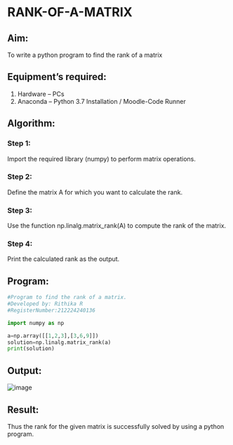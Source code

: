 # RANK-OF-A-MATRIX
## Aim:
To write a python program to find the rank of a matrix
## Equipment’s required:
1. 	Hardware – PCs
2. 	Anaconda – Python 3.7 Installation / Moodle-Code Runner
## Algorithm:
### Step 1: 
Import the required library (numpy) to perform matrix operations.
### Step 2: 
Define the matrix A for which you want to calculate the rank.
### Step 3: 
Use the function np.linalg.matrix_rank(A) to compute the rank of the matrix.
### Step 4: 
Print the calculated rank as the output.
## Program:

```python
#Program to find the rank of a matrix.
#Developed by: Rithika R
#RegisterNumber:212224240136

import numpy as np

a=np.array([[1,2,3],[3,6,9]])
solution=np.linalg.matrix_rank(a)
print(solution)
```
## Output:
![image](https://github.com/user-attachments/assets/c45ceb5a-4ad6-4e6a-a199-7e0322bed321)

## Result:
Thus the rank for the given matrix is successfully solved by  using a python program.

